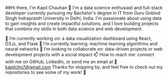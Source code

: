 ##Hi there, I'm Kapil Chauhan 👋
I'm a data science enthusiast and full-stack developer currently pursuing my Bachelor's degree in IT from Guru Gobind Singh Indraprasth University in Delhi, India. I'm passionate about using data to gain insights and create impactful solutions, and I love building projects that combine my skills in both data science and web development.

🔭 I’m currently working on: a data visualization dashboard using React, D3.js, and Flask
🌱 I’m currently learning: machine learning algorithms and neural networks
👯 I’m looking to collaborate on: data-driven projects or web development projects with a social impact
📫 How to reach me: connect with me on GitHub, LinkedIn, or send me an email at 📧 kapilchn7@gmail.com
Thanks for stopping by, and feel free to check out my repositories to see some of my work! 🚀
